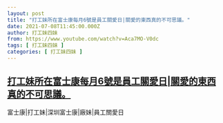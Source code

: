 ```yaml
---
layout: post
title: "打工妹所在富士康每月6號是員工關愛日|關愛的東西真的不可思議。"
date: 2021-07-08T11:45:00.000Z
author: 打工妹四妹
from: https://www.youtube.com/watch?v=Aca7MO-V0dc
tags: [ 打工妹四妹 ]
categories: [ 打工妹四妹 ]
---
```

<!--1625744700000-->
[打工妹所在富士康每月6號是員工關愛日|關愛的東西真的不可思議。](https://www.youtube.com/watch?v=Aca7MO-V0dc)
------

<div>
富士康|打工妹|深圳富士康|廠妹|員工關愛日
</div>
